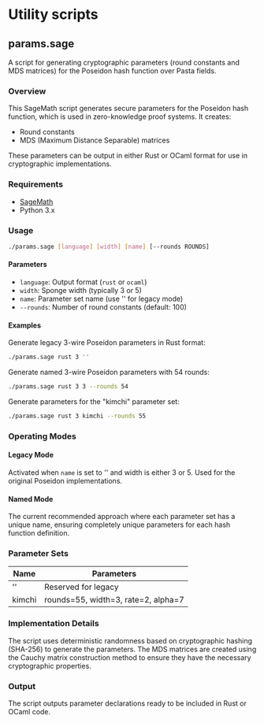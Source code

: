 # Utility scripts

## params.sage

A script for generating cryptographic parameters (round constants and MDS
matrices) for the Poseidon hash function over Pasta fields.

### Overview

This SageMath script generates secure parameters for the Poseidon hash function,
which is used in zero-knowledge proof systems. It creates:

- Round constants
- MDS (Maximum Distance Separable) matrices

These parameters can be output in either Rust or OCaml format for use in
cryptographic implementations.

### Requirements

- [SageMath](https://www.sagemath.org/)
- Python 3.x

### Usage

```bash
./params.sage [language] [width] [name] [--rounds ROUNDS]
```

#### Parameters

- `language`: Output format (`rust` or `ocaml`)
- `width`: Sponge width (typically 3 or 5)
- `name`: Parameter set name (use '' for legacy mode)
- `--rounds`: Number of round constants (default: 100)

#### Examples

Generate legacy 3-wire Poseidon parameters in Rust format:
```bash
./params.sage rust 3 ''
```

Generate named 3-wire Poseidon parameters with 54 rounds:
```bash
./params.sage rust 3 3 --rounds 54
```

Generate parameters for the "kimchi" parameter set:
```bash
./params.sage rust 3 kimchi --rounds 55
```

### Operating Modes

#### Legacy Mode

Activated when `name` is set to '' and width is either 3 or 5. Used for the
original Poseidon implementations.

#### Named Mode

The current recommended approach where each parameter set has a unique name,
ensuring completely unique parameters for each hash function definition.

### Parameter Sets

| Name   | Parameters                     |
|--------|--------------------------------|
| ''     | Reserved for legacy            |
| kimchi | rounds=55, width=3, rate=2, alpha=7 |

### Implementation Details

The script uses deterministic randomness based on cryptographic hashing
(SHA-256) to generate the parameters. The MDS matrices are created using the
Cauchy matrix construction method to ensure they have the necessary
cryptographic properties.

### Output

The script outputs parameter declarations ready to be included in Rust or OCaml
code.
